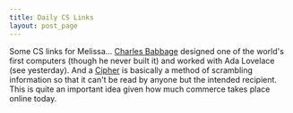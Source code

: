 ```yaml
---
title: Daily CS Links
layout: post_page
---
```


Some CS links for Melissa... [Charles
Babbage](https://en.wikipedia.org/wiki/Charles_Babbage) designed one of the
world's first computers (though he never built it) and worked with Ada Lovelace
(see yesterday). And a [Cipher](https://en.wikipedia.org/wiki/Cipher) is
basically a method of scrambling information so that it can't be read by anyone
but the intended recipient. This is quite an important idea given how much
commerce takes place online today.
